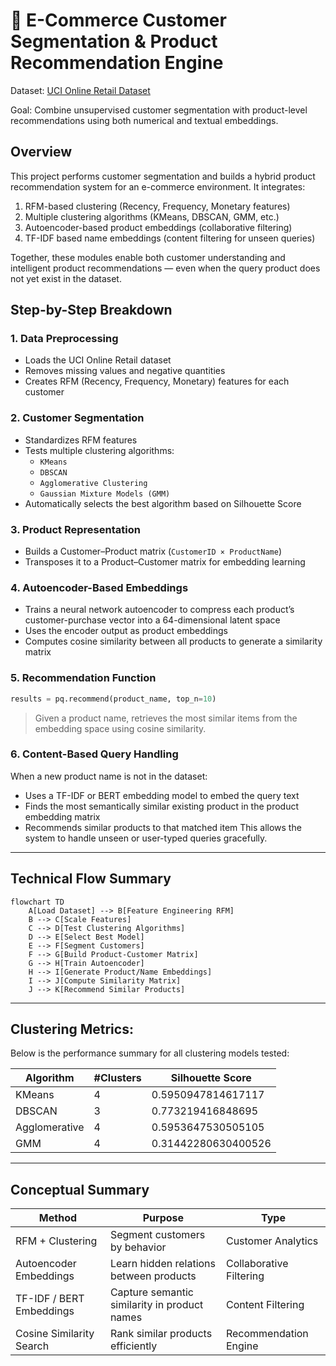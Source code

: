 # 🧠 **E-Commerce Customer Segmentation & Product Recommendation Engine**

Dataset: [UCI Online Retail Dataset](https://archive.ics.uci.edu/ml/machine-learning-databases/00352/Online%20Retail.xlsx)

Goal: Combine unsupervised customer segmentation with product-level recommendations using both numerical and textual embeddings.

## Overview

This project performs customer segmentation and builds a hybrid product recommendation system for an e-commerce environment.
It integrates:

1. RFM-based clustering (Recency, Frequency, Monetary features)
2. Multiple clustering algorithms (KMeans, DBSCAN, GMM, etc.)
3. Autoencoder-based product embeddings (collaborative filtering)
4. TF-IDF based name embeddings (content filtering for unseen queries)

Together, these modules enable both customer understanding and intelligent product recommendations — even when the query product does not yet exist in the dataset.

## Step-by-Step Breakdown

### 1. Data Preprocessing
  - Loads the UCI Online Retail dataset
  - Removes missing values and negative quantities
  - Creates RFM (Recency, Frequency, Monetary) features for each customer

### 2. Customer Segmentation
  - Standardizes RFM features
  - Tests multiple clustering algorithms:
    - `KMeans`
    - `DBSCAN`
    - `Agglomerative Clustering`
    - `Gaussian Mixture Models (GMM)`
  - Automatically selects the best algorithm based on Silhouette Score

### 3. Product Representation
  - Builds a Customer–Product matrix (`CustomerID × ProductName`)
  - Transposes it to a Product–Customer matrix for embedding learning

### 4. Autoencoder-Based Embeddings
  - Trains a neural network autoencoder to compress each product’s customer-purchase vector into a 64-dimensional latent space
  - Uses the encoder output as product embeddings
  - Computes cosine similarity between all products to generate a similarity matrix

### 5. Recommendation Function
   ```python
   results = pq.recommend(product_name, top_n=10)
   ```
> Given a product name, retrieves the most similar items from the embedding space using cosine similarity.

### 6. Content-Based Query Handling
  When a new product name is not in the dataset:
  - Uses a TF-IDF or BERT embedding model to embed the query text
  - Finds the most semantically similar existing product in the product embedding matrix
  - Recommends similar products to that matched item
  This allows the system to handle unseen or user-typed queries gracefully.

---

## Technical Flow Summary

```mermaid
flowchart TD
    A[Load Dataset] --> B[Feature Engineering RFM]
    B --> C[Scale Features]
    C --> D[Test Clustering Algorithms]
    D --> E[Select Best Model]
    E --> F[Segment Customers]
    F --> G[Build Product-Customer Matrix]
    G --> H[Train Autoencoder]
    H --> I[Generate Product/Name Embeddings]
    I --> J[Compute Similarity Matrix]
    J --> K[Recommend Similar Products]
```

---

## Clustering Metrics:

Below is the performance summary for all clustering models tested:

| Algorithm | #Clusters | Silhouette Score |
|------------|------------|-----------------|
| KMeans | 4 | 0.5950947814617117 |
| DBSCAN | 3 | 0.773219416848695 |
| Agglomerative | 4 | 0.5953647530505105 |
| GMM | 4 | 0.31442280630400526 |

---

## Conceptual Summary

| **Method**                 | **Purpose**                                   | **Type**                  |
|-----------------------------|-----------------------------------------------|----------------------------|
| RFM + Clustering            | Segment customers by behavior                | Customer Analytics         |
| Autoencoder Embeddings      | Learn hidden relations between products      | Collaborative Filtering    |
| TF-IDF / BERT Embeddings    | Capture semantic similarity in product names | Content Filtering          |
| Cosine Similarity Search    | Rank similar products efficiently            | Recommendation Engine      |
